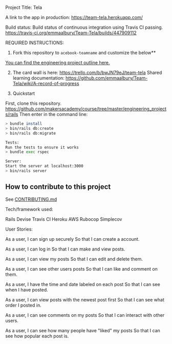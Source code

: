 Project Title: Tela

A link to the app in production: https://team-tela.herokuapp.com/

Build status:
Build status of continuous integration using Travis CI passing.
https://travis-ci.org/emmaalbury/Team-Tela/builds/447909112

REQUIRED INSTRUCTIONS:

1. Fork this repository to `acebook-teamname` and customize
the below**

[You can find the engineering project outline here.](https://github.com/makersacademy/course/tree/master/engineering_projects/rails)

2. The card wall is here: https://trello.com/b/bwJN79eJ/team-tela
   Shared learning documentation: https://github.com/emmaalbury/Team-Tela/wiki/A-record-of-progress

3. Quickstart

First, clone this repository. https://github.com/makersacademy/course/tree/master/engineering_projects/rails
Then enter in the command line:

```bash
> bundle install
> bin/rails db:create
> bin/rails db:migrate

Tests:
Run the tests to ensure it works
> bundle exec rspec

Server:
Start the server at localhost:3000
> bin/rails server
```

## How to contribute to this project
See [CONTRIBUTING.md](CONTRIBUTING.md)

Tech/framework used:

Rails
Devise
Travis CI
Heroku
AWS
Rubocop
Simplecov

User Stories:

As a user,
I can sign up securely
So that I can create a account.

As a user,
I can log in
So that I can make and view posts.

As a user,
I can view my posts
So that I can edit and delete them.

As a user,
I can see other users posts
So that I can like and comment on them.

As a user,
I have the time and date labeled on each post
So that I can see when I have posted.

As a user,
I can view posts with the newest post first
So that I can see what order I posted in.

As a user,
I can see comments on my posts
So that I can interact with other users.

As a user,
I can see how many people have "liked" my posts
So that I can see how popular each post is.

